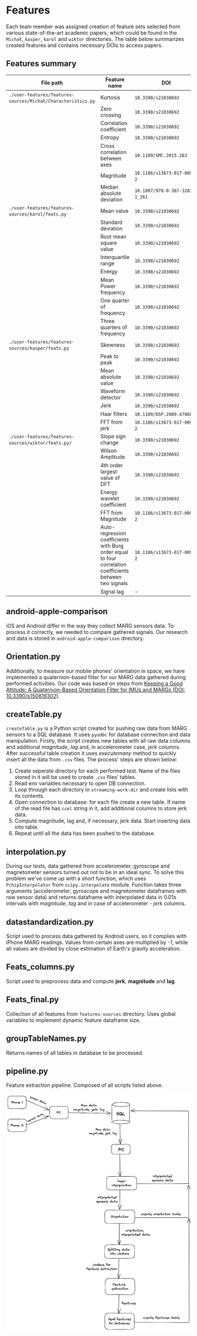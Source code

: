 # Features
Each team member was assigned creation of feature sets selected from various state-of-the-art academic papers, which could be found in the `Michał`, `kasper`, `karol` and `wiktor` directories. The table below summarizes created features and contains necessary DOIs to access papers.

## Features summary
|File path|Feature name|DOI|
|---|---|---|
|`./user-features/features-sources/Michał/Characteristics.py`| Kurtosis | `10.3390/s21030692`|
||Zero crossing|`10.3390/s21030692`|
||Correlation coefficient|`10.3390/s21030692`|
||Entropy|`10.3390/s21030692`|
||Cross correlation between axes|`10.1109/SMC.2015.263`|
||Magnitude|`10.1186/s13673-017-0097-2`|
||Median absolute deviation|`10.1007/978-0-387-32833-1_261`|
|`./user-features/features-sources/karol/feats.py`|Mean value|`10.3390/s21030692`|
||Standard deviation|`10.3390/s21030692`|
||Root mean square value|`10.3390/s21030692`|
||Interquartile range|`10.3390/s21030692`|
||Energy|`10.3390/s21030692`|
||Mean Power frequency|`10.3390/s21030692`|
||One quarter of frequency|`10.3390/s21030692`|
||Three quarters of frequency|`10.3390/s21030692`|
|`./user-features/features-sources/kasper/feats.py`|Skewness|`10.3390/s21030692`|
||Peak to peak|`10.3390/s21030692`|
||Mean absolute value|`10.3390/s21030692`|
||Waveform detector|`10.3390/s21030692`|
||Jerk|`10.3390/s21030692`|
||Haar filters|`10.1109/DSP.2009.4786008`|
||FFT from jerk|`10.1186/s13673-017-0097-2`|
|`./user-features/features-sources/wiktor/feats.py/`|Slope sign change|`10.3390/s21030692`|
||Wilson Amplitude|`10.3390/s21030692`|
||4th order largest value of DFT|`10.3390/s21030692`|
||Energy wavelet coefficient|`10.3390/s21030692`|
||FFT from Magnitude|`10.1186/s13673-017-0097-2`|
||Auto-regression coefficients with Burg order equal to four correlation coefficients between two signals|`10.1186/s13673-017-0097-2`|
||Signal lag| - |

## android-apple-comparison 
iOS and Android differ in the way they collect MARG sensors data. To process it correctly, we needed to compare gathered signals. Our research and data is stored in `android-apple-comparison` directory.

## Orientation.py
Additionally, to measure our mobile phones' orientation in space, we have implemented a quaternion-based filter for our MARG data gathered during performed activities. Our code was based on steps from [Keeping a Good Attitude: A Quaternion-Based Orientation Filter for IMUs and MARGs (DOI: 10.3390/s150819302)](https://www.mdpi.com/1424-8220/15/8/19302).

## createTable.py
`createTable.py` is a Python script created for pushing raw data from MARG sensors to a SQL database. It uses `pyodbc` for database connection and data manipulation. Firstly, the script creates new tables with all raw data columns and additional *magnitude*, *lag* and, in accelerometer case, *jerk* columns. After successful table creation it uses *executemany* method to quickly insert all the data from `.csv` files. The process' steps are shown below:

1. Create seperate directory for each performed test. Name of the files stored in it will be used to create `.csv` files' tables.
2. Read env variables necessary to open DB connection.
3. Loop through each directory in `streaming-work-dir` and create lists with its contents.
4. Open connection to database: for each file create a new table. If name of the read file has `ccel` string in it, add additional columns to store jerk data.
5. Compute magnitude, lag and, if necessary, jerk data. Start inserting data into table.
6. Repeat until all the data has been pushed to the database.

## interpolation.py
During our tests, data gathered from accelerometer, gyroscope and magnetometer sensors turned out not to be in an ideal sync. To solve this problem we've come up with a short function, which uses `PchipInterpolator` from `scipy.interpolate` module. Function takes three arguments (accelerometer, gyroscope and magnetometer dataframes with raw sensor data) and returns dataframe with interpolated data in 0.01s intervals with *magnitude*, *lag* and in case of accelerometer - *jerk* columns.


## datastandardization.py
Script used to process data gathered by Android users, so it complies with iPhone MARG readings. Values from certain axes are multiplied by *-1*, while all values are divided by close estimation of Earth's gravity acceleration.

## Feats_columns.py
Script used to preprocess data and compute **jerk**, **magnitude** and **lag**.

## Feats_final.py
Collection of all features from `features-sources` directory. Uses global variables to implement dynamic feature dataframe size.

## groupTableNames.py
Returns names of all tables in database to be processed.

## pipeline.py
Feature extraction pipeline. Composed of all scripts listed above.

![Alt text](user-features/misc/pipeline-scheme.png)
